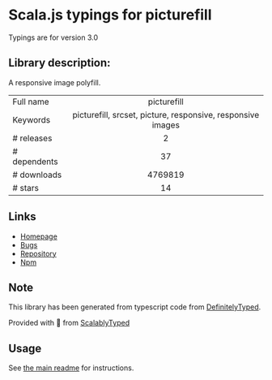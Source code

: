 
# Scala.js typings for picturefill

Typings are for version 3.0

## Library description:
A responsive image polyfill.

|                    |                 |
| ------------------ | :-------------: |
| Full name          | picturefill |
| Keywords           | picturefill, srcset, picture, responsive, responsive images |
| # releases         | 2 |
| # dependents       | 37 |
| # downloads        | 4769819 |
| # stars            | 14 |

## Links
- [Homepage](https://scottjehl.github.io/picturefill/)
- [Bugs](https://github.com/scottjehl/picturefill/issues)
- [Repository](https://github.com/scottjehl/picturefill)
- [Npm](https://www.npmjs.com/package/picturefill)
    


## Note
This library has been generated from typescript code from [DefinitelyTyped](https://definitelytyped.org).

Provided with :purple_heart: from [ScalablyTyped](https://github.com/oyvindberg/ScalablyTyped)

## Usage
See [the main readme](../../readme.md) for instructions.


